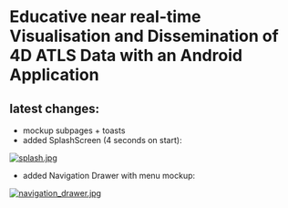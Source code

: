 #  Educative near real-time Visualisation and Dissemination of 4D ATLS Data with an Android Application

## latest changes: 

- mockup subpages + toasts
- added SplashScreen (4 seconds on start):

[![splash.jpg](https://s33.postimg.org/lmtviooe7/splash.jpg)](https://postimg.org/image/73mqh9v97/)

- added Navigation Drawer with menu mockup:

[![navigation_drawer.jpg](https://s33.postimg.org/rnrkfyt2n/navigation_drawer.jpg)](https://postimg.org/image/lzl9p2oq3/)

